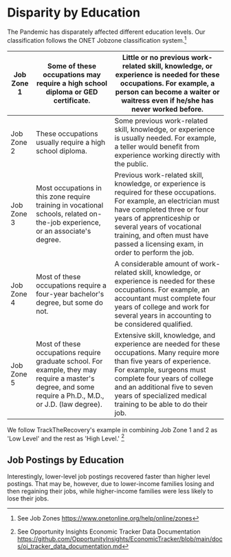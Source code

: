 # Disparity by Education

The Pandemic has disparately affected different education levels. Our
classification follows the ONET Jobzone classification system.[^10]

[^10]: See Job Zones https://www.onetonline.org/help/online/zones

| Job Zone 1 | Some of these occupations may require a high school diploma or GED certificate.                                                                           | Little or no previous work-related skill, knowledge, or experience is needed for these occupations. For example, a person can become a waiter or waitress even if he/she has never worked before.                                                                                                 |
|------------|-----------------------------------------------------------------------------------------------------------------------------------------------------------|---------------------------------------------------------------------------------------------------------------------------------------------------------------------------------------------------------------------------------------------------------------------------------------------------|
| Job Zone 2 | These occupations usually require a high school diploma.                                                                                                  | Some previous work-related skill, knowledge, or experience is usually needed. For example, a teller would benefit from experience working directly with the public.                                                                                                                               |
| Job Zone 3 | Most occupations in this zone require training in vocational schools, related on-the-job experience, or an associate's degree.                            | Previous work-related skill, knowledge, or experience is required for these occupations. For example, an electrician must have completed three or four years of apprenticeship or several years of vocational training, and often must have passed a licensing exam, in order to perform the job. |
| Job Zone 4 | Most of these occupations require a four-year bachelor's degree, but some do not.                                                                         | A considerable amount of work-related skill, knowledge, or experience is needed for these occupations. For example, an accountant must complete four years of college and work for several years in accounting to be considered qualified.                                                        |
| Job Zone 5 | Most of these occupations require graduate school. For example, they may require a master's degree, and some require a Ph.D., M.D., or J.D. (law degree). | Extensive skill, knowledge, and experience are needed for these occupations. Many require more than five years of experience. For example, surgeons must complete four years of college and an additional five to seven years of specialized medical training to be able to do their job.         |

We follow TrackTheRecovery's example in combining Job Zone 1 and 2 as 'Low
Level' and the rest as 'High Level.' [^11]

[^11]: See Opportunity Insights Economic Tracker Data Documentation
    https://github.com/OpportunityInsights/EconomicTracker/blob/main/docs/oi_tracker_data_documentation.md

## Job Postings by Education

Interestingly, lower-level job postings recovered faster than higher level
postings. That may be, however, due to lower-income families losing and then
regaining their jobs, while higher-income families were less likely to lose
their jobs.